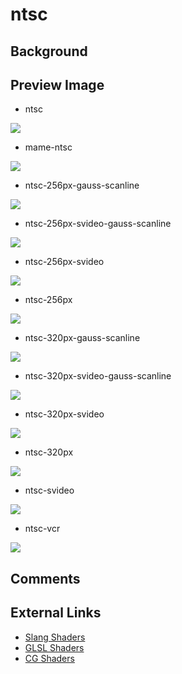 # ntsc

## Background

## Preview Image


* ntsc

![](../image/shader/ntsc/ntsc.png)

* mame-ntsc

![](../image/shader/ntsc/mame-ntsc.png)

* ntsc-256px-gauss-scanline

![](../image/shader/ntsc/ntsc-256px-gauss-scanline.png)

* ntsc-256px-svideo-gauss-scanline

![](../image/shader/ntsc/ntsc-256px-svideo-gauss-scanline.png)

* ntsc-256px-svideo

![](../image/shader/ntsc/ntsc-256px-svideo.png)

* ntsc-256px

![](../image/shader/ntsc/ntsc-256px.png)

* ntsc-320px-gauss-scanline

![](../image/shader/ntsc/ntsc-320px-gauss-scanline.png)

* ntsc-320px-svideo-gauss-scanline

![](../image/shader/ntsc/ntsc-320px-svideo-gauss-scanline.png)

* ntsc-320px-svideo

![](../image/shader/ntsc/ntsc-320px-svideo.png)

* ntsc-320px

![](../image/shader/ntsc/ntsc-320px.png)

* ntsc-svideo

![](../image/shader/ntsc/ntsc-svideo.png)

* ntsc-vcr

![](../image/shader/ntsc/ntsc-vcr.png)


## Comments

## External Links

* [Slang Shaders](https://github.com/libretro/slang-shaders)
* [GLSL Shaders](https://github.com/libretro/glsl-shaders)  
* [CG Shaders](https://github.com/libretro/common-shaders)
